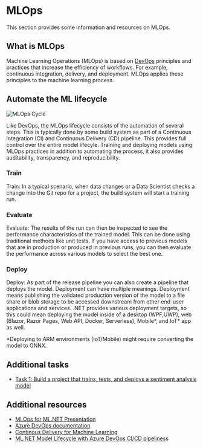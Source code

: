 # MLOps

This section provides some information and resources on MLOps.

## What is MLOps

Machine Learning Operations (MLOps) is based on [DevOps](https://wikipedia.org/wiki/DevOps) principles and practices that increase the efficiency of workflows. For example, continuous integration, delivery, and deployment. MLOps applies these principles to the machine learning process.

## Automate the ML lifecycle

![MLOps Cycle](https://user-images.githubusercontent.com/46974588/83207091-5973ad00-a120-11ea-92d5-87738370ab0d.png)

Like DevOps, the MLOps lifecycle consists of the automation of several steps. This is typically done by some build system as part of a Continuous Integration (CI) and Continuous Delivery (CD) pipeline. This provides full control over the entire model lifecyle. Training and deploying models using MLOps practices in addition to automating the process, it also provides auditability, transparency, and reproducibility.

### Train

Train: In a typical scenario, when data changes or a Data Scientist checks a change into the Git repo for a project, the build system will start a training run.

### Evaluate

Evaluate: The results of the run can then be inspected to see the performance characteristics of the trained model. This can be done using traditional methods like unit tests. If you have access to previous models that are in production or produced in previous runs, you can then evaluate the performance across various models to select the best one. 

### Deploy

Deploy: As part of the release pipeline you can also create a pipeline that deploys the model. Deployment can have multiple meanings. Deployment means publishing the validated production version of the model to a file share or blob storage to be accessed downstream from other end-user applications and services. .NET provides various deployment targets, so this could mean deploying the model inside of a desktop (WPF,UWP), web (Blazor, Razor Pages, Web API, Docker, Serverless),  Mobile*, and IoT* app as well.

*Deploying to ARM environments (IoT/Mobile) might require converting the model to ONNX.

## Additional tasks

- [Task 1: Build a project that trains, tests, and deploys a sentiment analysis model](https://github.com/luisquintanilla/MLNETCICDTest)

## Additional resources

- [MLOps for ML.NET Presentation](https://www.youtube.com/watch?v=0iwL9cfkYfY)
- [Azure DevOps documentation](https://docs.microsoft.com/azure/devops/?view=azure-devops)
- [Continous Delivery for Machine Learning](https://martinfowler.com/articles/cd4ml.html)
- [ML.NET Model Lifecycle with Azure DevOps CI/CD pipelines](https://devblogs.microsoft.com/cesardelatorre/ml-net-model-lifecycle-with-azure-devops-ci-cd-pipelines/)s
